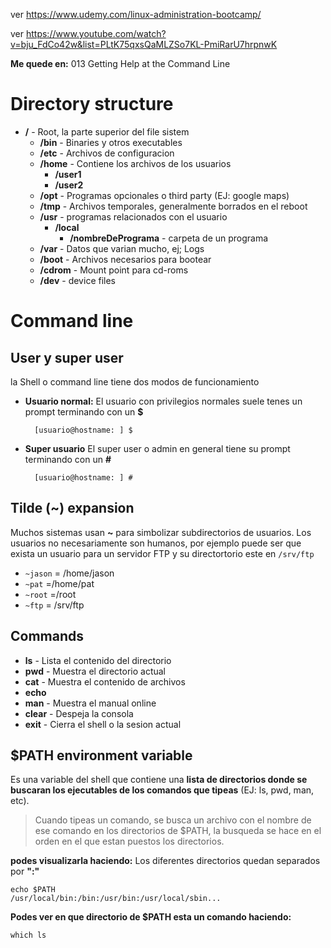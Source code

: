 
ver https://www.udemy.com/linux-administration-bootcamp/

ver https://www.youtube.com/watch?v=bju_FdCo42w&list=PLtK75qxsQaMLZSo7KL-PmiRarU7hrpnwK

**Me quede en:** 013 Getting Help at the Command Line

# Directory structure

* **/** - Root, la parte superior del file sistem
	*  **/bin** - Binaries y otros executables
	* **/etc** - Archivos de configuracion
	* **/home** - Contiene los archivos de los usuarios
		* **/user1**
		* **/user2**
	*   **/opt** - Programas opcionales o third party (EJ: google maps)
	* **/tmp**  - Archivos temporales, generalmente borrados en el reboot
	* **/usr** - programas relacionados con el usuario
		* **/local**
			* **/nombreDePrograma** - carpeta de un programa  
	* **/var** - Datos que varian mucho, ej; Logs
	* **/boot** - Archivos necesarios para bootear
	* **/cdrom** - Mount point para cd-roms
	* **/dev** - device files


# Command line

## User y super user
la Shell o command line tiene dos modos de funcionamiento

* **Usuario normal:**
El usuario con privilegios normales suele tenes un prompt terminando con un **$**

	    [usuario@hostname: ] $

* **Super usuario**
	El super user o admin en general tiene su prompt terminando con un **#**
	
	    [usuario@hostname: ] #

## Tilde (~) expansion

Muchos sistemas usan **~** para simbolizar subdirectorios de usuarios.
Los usuarios no necesariamente son humanos, por ejemplo puede ser que exista un usuario para un servidor FTP y su directortorio este en `/srv/ftp`

* `~jason` = /home/jason
* `~pat` =/home/pat
* `~root` =/root
* `~ftp` = /srv/ftp

## Commands

* **ls** - Lista el contenido del directorio
* **pwd** - Muestra el directorio actual
* **cat** - Muestra el contenido de archivos
* **echo** 
* **man** - Muestra el manual online
* **clear** - Despeja la consola
* **exit** - Cierra el shell o la sesion actual

## $PATH  environment variable

Es una variable del shell que contiene una **lista de directorios donde se buscaran los ejecutables de los comandos que tipeas** (EJ: ls, pwd, man, etc).

>Cuando tipeas un comando, se busca un archivo con el nombre de ese comando en los directorios de $PATH, la busqueda se hace en el orden en el que estan puestos los directorios.

**podes visualizarla haciendo:**
Los diferentes directorios quedan separados por **":"**

	echo $PATH
	/usr/local/bin:/bin:/usr/bin:/usr/local/sbin...

**Podes ver en que directorio de $PATH esta un comando haciendo:**

	which ls


<!--stackedit_data:
eyJoaXN0b3J5IjpbMTYwNzgzNTY4NywzMzc3NTgxNjEsMTQ0OD
c5NTQ5OF19
-->